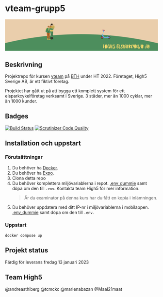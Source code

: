 
# vteam-grupp5

![High5head](/webapp_kund/src/assets/high5_header01.png)

## Beskrivning
Projektrepo för kursen [vteam](https://dbwebb.se/kurser/vteam-v1/) på [BTH](https://bth.se/) under HT 2022. Företaget, High5 Sverige AB, är ett fiktivt företag.

Projektet har gått ut på att bygga ett komplett system för ett elsparkcykelföretag verksamt i Sverige. 3 städer, mer än 1000 cyklar, mer än 1000 kunder. 


## Badges
[![Build Status](https://scrutinizer-ci.com/g/andreasthiberg/vteam-grupp5/badges/build.png?b=main)](https://scrutinizer-ci.com/g/andreasthiberg/vteam-grupp5/build-status/main)
[![Scrutinizer Code Quality](https://scrutinizer-ci.com/g/andreasthiberg/vteam-grupp5/badges/quality-score.png?b=main)](https://scrutinizer-ci.com/g/andreasthiberg/vteam-grupp5/?branch=main)


## Installation och uppstart
### Förutsättningar
1. Du behöver ha [Docker](https://www.docker.com/).
2. Du behöver ha [Expo](https://expo.dev/).
3. Clona detta repo
4. Du behöver komplettera miljövariablerna i repot. [.env_dummie](/.env_dummie) samt döpa om den till `.env`. Kontakta team High5 för mer information.
    > Är du examinator på denna kurs har du fått en kopia i inlämningen.
5. Du behöver uppdatera med ditt IP-nr i miljövariablerna i mobilappen. [.env_dummie](/mobilapp_kund/.env_dummie) samt döpa om den till `.env`.



### Uppstart
```
docker compose up
```

## Projekt status
Färdig för leverans fredag 13 januari 2023

## Team High5
@andreasthiberg
@tcmckc
@marlenabazan
@Maal21maat
